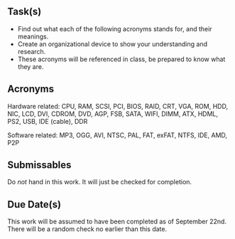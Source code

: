 Task(s)
-------
* Find out what each of the following acronyms stands for, and their meanings.  
* Create an organizational device to show your understanding and research.  
* These acronyms will be referenced in class, be prepared to know what they are.

Acronyms
------
Hardware related: CPU, RAM, SCSI, PCI, BIOS, RAID, CRT, VGA, ROM, HDD, NIC, LCD, DVI, CDROM, DVD, AGP, FSB, SATA, WIFI, DIMM, ATX, HDML, PS2, USB, IDE (cable), DDR

Software related: MP3, OGG, AVI, NTSC, PAL, FAT, exFAT, NTFS, IDE, AMD, P2P

Submissables
------------------
Do _not_ hand in this work.  It will just be checked for completion.

Due Date(s)
-----------
This work will be assumed to have been completed as of September 22nd.  There will be a random check no earlier than this date.
